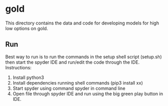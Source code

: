 # gold
This directory contains the data and code for developing models for high low options on gold.

## Run
Best way to run is to run the commands in the setup shell script (setup.sh) then start the spyder IDE and run/edit the code through the IDE. Instructions:

1) Install python3
2) Install dependencies running shell commands (pip3 install xx)
3) Start spyder using command spyder in command line
4) Open file through spyder IDE and run using the big green play button in IDE.
